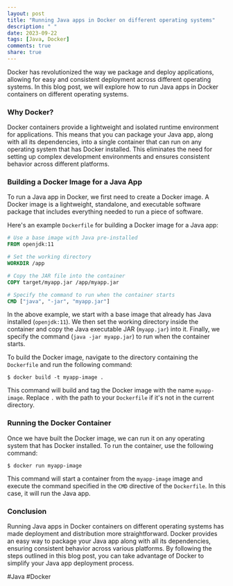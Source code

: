 ```yaml
---
layout: post
title: "Running Java apps in Docker on different operating systems"
description: " "
date: 2023-09-22
tags: [Java, Docker]
comments: true
share: true
---
```


Docker has revolutionized the way we package and deploy applications, allowing for easy and consistent deployment across different operating systems. In this blog post, we will explore how to run Java apps in Docker containers on different operating systems.

### Why Docker?

Docker containers provide a lightweight and isolated runtime environment for applications. This means that you can package your Java app, along with all its dependencies, into a single container that can run on any operating system that has Docker installed. This eliminates the need for setting up complex development environments and ensures consistent behavior across different platforms.

### Building a Docker Image for a Java App
To run a Java app in Docker, we first need to create a Docker image. A Docker image is a lightweight, standalone, and executable software package that includes everything needed to run a piece of software.

Here's an example `Dockerfile` for building a Docker image for a Java app:

```dockerfile
# Use a base image with Java pre-installed
FROM openjdk:11

# Set the working directory
WORKDIR /app

# Copy the JAR file into the container
COPY target/myapp.jar /app/myapp.jar  

# Specify the command to run when the container starts
CMD ["java", "-jar", "myapp.jar"]
```

In the above example, we start with a base image that already has Java installed (`openjdk:11`). We then set the working directory inside the container and copy the Java executable JAR (`myapp.jar`) into it. Finally, we specify the command (`java -jar myapp.jar`) to run when the container starts.

To build the Docker image, navigate to the directory containing the `Dockerfile` and run the following command:

```
$ docker build -t myapp-image .
```

This command will build and tag the Docker image with the name `myapp-image`. Replace `.` with the path to your `Dockerfile` if it's not in the current directory.

### Running the Docker Container
Once we have built the Docker image, we can run it on any operating system that has Docker installed. To run the container, use the following command:

```
$ docker run myapp-image
```

This command will start a container from the `myapp-image` image and execute the command specified in the `CMD` directive of the `Dockerfile`. In this case, it will run the Java app.

### Conclusion
Running Java apps in Docker containers on different operating systems has made deployment and distribution more straightforward. Docker provides an easy way to package your Java app along with all its dependencies, ensuring consistent behavior across various platforms. By following the steps outlined in this blog post, you can take advantage of Docker to simplify your Java app deployment process.

#Java #Docker